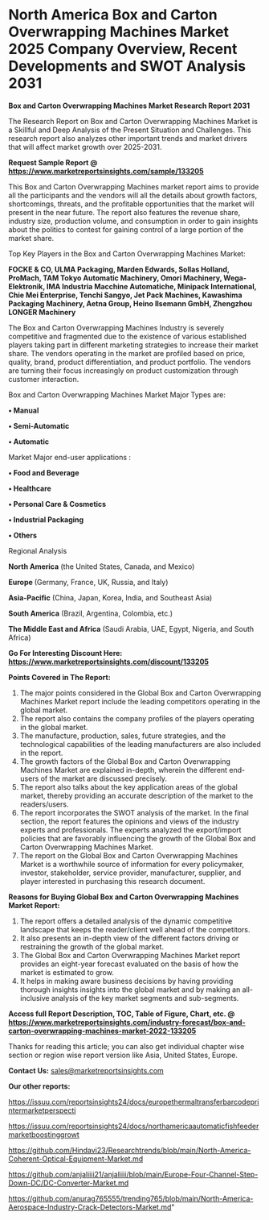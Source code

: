 # North America Box and Carton Overwrapping Machines Market 2025 Company Overview, Recent Developments and SWOT Analysis 2031

<strong>Box and Carton Overwrapping Machines Market Research Report 2031</strong>

The Research Report on Box and Carton Overwrapping Machines Market is a Skillful and Deep Analysis of the Present Situation and Challenges. This research report also analyzes other important trends and market drivers that will affect market growth over 2025-2031.

<strong>Request Sample Report @ <a href=https://www.marketreportsinsights.com/sample/133205>https://www.marketreportsinsights.com/sample/133205</a></strong>

This Box and Carton Overwrapping Machines market report aims to provide all the participants and the vendors will all the details about growth factors, shortcomings, threats, and the profitable opportunities that the market will present in the near future. The report also features the revenue share, industry size, production volume, and consumption in order to gain insights about the politics to contest for gaining control of a large portion of the market share.

Top Key Players in the Box and Carton Overwrapping Machines Market:

<strong>FOCKE & CO, ULMA Packaging, Marden Edwards, Sollas Holland, ProMach, TAM Tokyo Automatic Machinery, Omori Machinery, Wega-Elektronik, IMA Industria Macchine Automatiche, Minipack International, Chie Mei Enterprise, Tenchi Sangyo, Jet Pack Machines, Kawashima Packaging Machinery, Aetna Group, Heino Ilsemann GmbH, Zhengzhou LONGER Machinery</strong>

The Box and Carton Overwrapping Machines Industry is severely competitive and fragmented due to the existence of various established players taking part in different marketing strategies to increase their market share. The vendors operating in the market are profiled based on price, quality, brand, product differentiation, and product portfolio. The vendors are turning their focus increasingly on product customization through customer interaction.

Box and Carton Overwrapping Machines Market Major Types are:

<strong>• Manual

• Semi-Automatic

• Automatic</strong>

Market Major end-user applications :

<strong>• Food and Beverage

• Healthcare

• Personal Care & Cosmetics

• Industrial Packaging

• Others</strong>

Regional Analysis

</u><strong><b>North America</b></strong> (the United States, Canada, and Mexico)

<strong><b>Europe </b></strong>(Germany, France, UK, Russia, and Italy)

<strong><b>Asia-Pacific</b></strong> (China, Japan, Korea, India, and Southeast Asia)

<strong><b>South America</b></strong> (Brazil, Argentina, Colombia, etc.)

<strong><b>The Middle East and Africa</b></strong> (Saudi Arabia, UAE, Egypt, Nigeria, and South Africa)

<strong>Go For Interesting Discount Here: <a href=https://www.marketreportsinsights.com/discount/133205>https://www.marketreportsinsights.com/discount/133205</a></strong>

<strong>Points Covered in The Report:</strong>
<ol>
  <li>The major points considered in the Global Box and Carton Overwrapping Machines Market report include the leading competitors operating in the global market.</li>
  <li>The report also contains the company profiles of the players operating in the global market.</li>
  <li>The manufacture, production, sales, future strategies, and the technological capabilities of the leading manufacturers are also included in the report.</li>
  <li>The growth factors of the Global Box and Carton Overwrapping Machines Market are explained in-depth, wherein the different end-users of the market are discussed precisely.</li>
  <li>The report also talks about the key application areas of the global market, thereby providing an accurate description of the market to the readers/users.</li>
  <li>The report incorporates the SWOT analysis of the market. In the final section, the report features the opinions and views of the industry experts and professionals. The experts analyzed the export/import policies that are favorably influencing the growth of the Global Box and Carton Overwrapping Machines Market.</li>
  <li>The report on the Global Box and Carton Overwrapping Machines Market is a worthwhile source of information for every policymaker, investor, stakeholder, service provider, manufacturer, supplier, and player interested in purchasing this research document.</li>
</ol>
<strong>Reasons for Buying Global Box and Carton Overwrapping Machines Market Report:</strong>

<ol>
  <li>The report offers a detailed analysis of the dynamic competitive landscape that keeps the reader/client well ahead of the competitors.</li>
  <li>It also presents an in-depth view of the different factors driving or restraining the growth of the global market.</li>
  <li>The Global Box and Carton Overwrapping Machines Market report provides an eight-year forecast evaluated on the basis of how the market is estimated to grow.</li>
  <li>It helps in making aware business decisions by having providing thorough insights insights into the global market and by making an all-inclusive analysis of the key market segments and sub-segments.</li>
</ol>
<strong>Access full Report Description, TOC, Table of Figure, Chart, etc. @ <a href=https://www.marketreportsinsights.com/industry-forecast/box-and-carton-overwrapping-machines-market-2022-133205>https://www.marketreportsinsights.com/industry-forecast/box-and-carton-overwrapping-machines-market-2022-133205</a></strong>


Thanks for reading this article; you can also get individual chapter wise section or region wise report version like Asia, United States, Europe.

<strong>Contact Us:</strong>
sales@marketreportsinsights.com

<strong>Our other reports:</strong>

<a href=https://issuu.com/reportsinsights24/docs/europethermaltransferbarcodeprintermarketperspecti>https://issuu.com/reportsinsights24/docs/europethermaltransferbarcodeprintermarketperspecti</a>

<a href=https://issuu.com/reportsinsights24/docs/northamericaautomaticfishfeedermarketboostinggrowt>https://issuu.com/reportsinsights24/docs/northamericaautomaticfishfeedermarketboostinggrowt</a>

<a href=https://github.com/Hindavi23/Researchtrends/blob/main/North-America-Coherent-Optical-Equipment-Market.md>https://github.com/Hindavi23/Researchtrends/blob/main/North-America-Coherent-Optical-Equipment-Market.md</a>

<a href=https://github.com/anjaliiii21/anjaliiii/blob/main/Europe-Four-Channel-Step-Down-DC/DC-Converter-Market.md>https://github.com/anjaliiii21/anjaliiii/blob/main/Europe-Four-Channel-Step-Down-DC/DC-Converter-Market.md</a>

<a href=https://github.com/anurag765555/trending765/blob/main/North-America-Aerospace-Industry-Crack-Detectors-Market.md>https://github.com/anurag765555/trending765/blob/main/North-America-Aerospace-Industry-Crack-Detectors-Market.md</a>"
